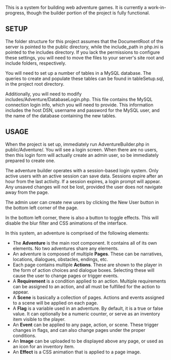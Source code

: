 This is a system for building web adventure games. It is currently a work-in-progress, though the builder portion of the project is fully functional.

## SETUP

The folder structure for this project assumes that the DocumentRoot of the server is pointed to the public directory, while the include_path in php.ini is pointed to the includes directory. If you lack the permissions to configure these settings, you will need to move the files to your server's site root and include folders, respectively.

You will need to set up a number of tables in a MySQL database. The queries to create and populate these tables can be found in tableSetup.sql, in the project root directory.

Additionally, you will need to modify includes/Adventure/DatabaseLogin.php. This file contains the MySQL connection login info, which you will need to provide. This information includes the host DSN, username and password for the MySQL user, and the name of the database containing the new tables.

## USAGE

When the project is set up, immediately run AdventureBuilder.php in public/Adventure/. You will see a login screen. When there are no users, then this login form will actually create an admin user, so be immediately prepared to create one. 

The adventure builder operates with a session-based login system. Only active users with an active session can save data. Sessions expire after an hour from the last activity. If a session expires, a login prompt will appear. Any unsaved changes will not be lost, provided the user does not navigate away from the page.

The admin user can create new users by clicking the New User button in the bottom left corner of the page.

In the bottom left corner, there is also a button to toggle effects. This will disable the blur filter and CSS animations of the interface.

In this system, an adventure is comprised of the following elements:
- The **Adventure** is the main root component. It contains all of its own elements. No two adventures share any elements.
- An adventure is composed of multiple **Pages**. These can be narratives, locations, dialogues, obstacles, endings, etc.
- Each page contains multiple **Actions**. These are shown to the player in the form of action choices and dialogue boxes. Selecting these will cause the user to change pages or trigger events.
- A **Requirement** is a condition applied to an action. Multiple requirements can be assigned to an action, and all must be fulfilled for the action to appear.
- A **Scene** is basically a collection of pages. Actions and events assigned to a scene will be applied on each page.
- A **Flag** is a variable used in an adventure. By default, it is a true or false value. It can optionally be a numeric counter, or serve as an inventory item visible to the player.
- An **Event** can be applied to any page, action, or scene. These trigger changes in flags, and can also change pages under the proper conditions.
- An **Image** can be uploaded to be displayed above any page, or used as an icon for an inventory item.
- An **Effect** is a CSS animation that is applied to a page image.
